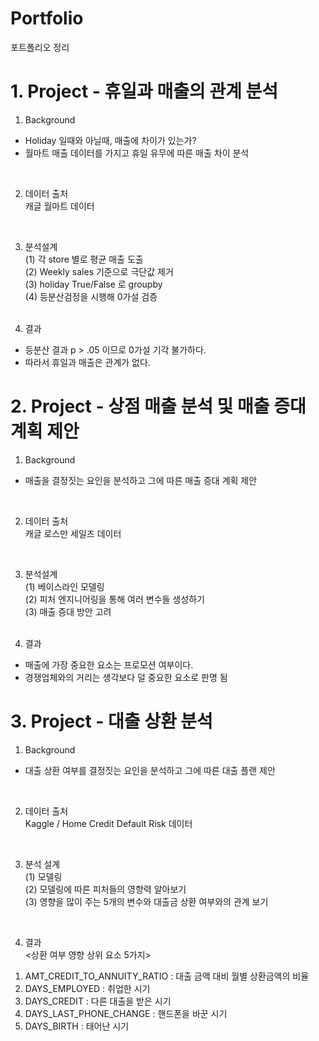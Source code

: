 # Portfolio <br>
포트폴리오 정리 <br>


# 1. Project - 휴일과 매출의 관계 분석 <br>
   1) Background <br>
   - Holiday 일때와 아닐때, 매출에 차이가 있는가? <br>
   - 월마트 매출 데이터를 가지고 휴일 유무에 따른 매출 차이 분석 <br>
   <br>
   
   2) 데이터 출처 <br>
   캐글 월마트 데이터 <br>
   <br>
   
   3) 분석설계 <br> 
      (1) 각 store 별로 평균 매출 도출 <br>
      (2) Weekly sales 기준으로 극단값 제거 <br>
      (3) holiday True/False 로 groupby <br>
      (4) 등분산검정을 시행해 0가설 검증 <br>
    <br>
   
   4) 결과 <br>
   - 등분산 결과 p > .05 이므로 0가설 기각 불가하다. <br>
   - 따라서 휴일과 매출은 관계가 없다. <br>

# 2. Project - 상점 매출 분석 및 매출 증대 계획 제안<br>
  1) Background<br>
  - 매출을 결정짓는 요인을 분석하고 그에 따른 매출 증대 계획 제안<br>
  <br>
  
  2) 데이터 출처<br>
  캐글 로스만 세일즈 데이터<br>
  <br>
  
  3) 분석설계<br>
     (1) 베이스라인 모델링<br>
     (2) 피처 엔지니어링을 통해 여러 변수들 생성하기<br>
     (3) 매출 증대 방안 고려<br>
     <br>
     
  4) 결과<br>
  - 매출에 가장 중요한 요소는 프로모션 여부이다.
  - 경쟁업체와의 거리는 생각보다 덜 중요한 요소로 판명 됨

# 3. Project - 대출 상환 분석<br>
  1) Background<br>
  - 대출 상환 여부를 결정짓는 요인을 분석하고 그에 따른 대출 플랜 제안<br>
  <br>
  
  2) 데이터 출처<br>
  Kaggle / Home Credit Default Risk 데이터<br>
  <br>
  
  3) 분석 설계<br>
    (1) 모델링<br>
    (2) 모델링에 따른 피처들의 영향력 알아보기<br>
    (3) 영향을 많이 주는 5개의 변수와 대출금 상환 여부와의 관계 보기<br>
<br>

  4) 결과<br>
  <상환 여부 영향 상위 요소 5가지><br>
  1. AMT_CREDIT_TO_ANNUITY_RATIO : 대출 금액 대비 월별 상환금액의 비율<br>
  2. DAYS_EMPLOYED : 취업한 시기<br>
  3. DAYS_CREDIT : 다른 대출을 받은 시기<br>
  4. DAYS_LAST_PHONE_CHANGE : 핸드폰을 바꾼 시기<br>
  5. DAYS_BIRTH : 태어난 시기<br>


